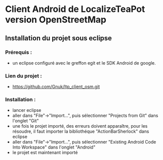 # Client Android de LocalizeTeaPot version OpenStreetMap

## Installation du projet sous eclipse

### Prérequis :

- un eclipse configuré avec le greffon egit et le SDK Android de google.

### Lien du projet :

- https://github.com/Gnuk/ltp_client_osm.git

### Installation :

- lancer eclipse
- aller dans "File"->"Import...", puis sélectionner "Projects from Git" dans l'onglet "Git"
- une fois le projet importé, des erreurs doivent apparaître, pour les résoudre, il faut importer la bibliothéque "ActionBarSherlock" dans eclipse
- aller dans "File"->"Import...", puis sélectionner "Existing Android Code Into Workspace" dans l'onglet "Android"
- le projet est maintenant importé
